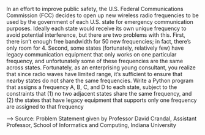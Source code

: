 In an effort to improve public safety, the U.S. Federal Communications Commission (FCC) decides to open up
new wireless radio frequencies to be used by the government of each U.S. state for emergency communication
purposes. Ideally each state would receive its own unique frequency to avoid potential interference, but there
are two problems with this. First, there isn’t enough free bandwidth for 50 new frequencies; in fact, there’s
only room for 4. Second, some states (fortunately, relatively few) have legacy communication equipment
that only works on one particular frequency, and unfortunately some of these frequencies are the same across
states. Fortunately, as an enterprising young consultant, you realize that since radio waves have limited
range, it’s sufficient to ensure that nearby states do not share the same frequencies.
Write a Python program that assigns a frequency A, B, C, and D to each state, subject to the constraints
that (1) no two adjacent states share the same frequency, and (2) the states that have legacy equipment that
supports only one frequency are assigned to that frequency

--> Source: Problem Statement given by Professor David Crandal, Assistant Professor, School of Informatics and Computing, Indiana University
